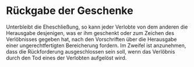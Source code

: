 # Rückgabe der Geschenke

Unterbleibt die Eheschließung, so kann jeder Verlobte von dem anderen die Herausgabe desjenigen, was er ihm geschenkt oder zum Zeichen des Verlöbnisses gegeben hat, nach den Vorschriften über die Herausgabe einer ungerechtfertigten Bereicherung fordern. Im Zweifel ist anzunehmen, dass die Rückforderung ausgeschlossen sein soll, wenn das Verlöbnis durch den Tod eines der Verlobten aufgelöst wird. 


